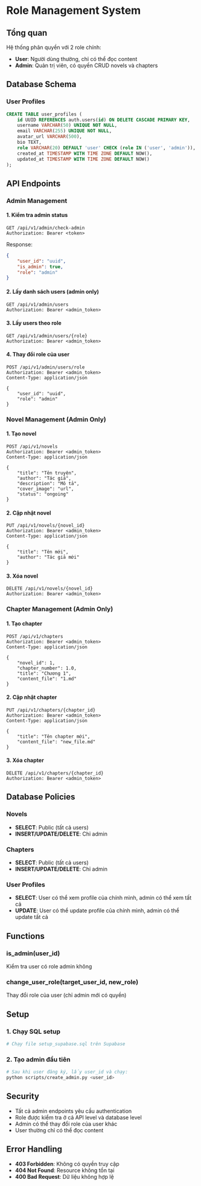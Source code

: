 # Role Management System

## Tổng quan

Hệ thống phân quyền với 2 role chính:
- **User**: Người dùng thường, chỉ có thể đọc content
- **Admin**: Quản trị viên, có quyền CRUD novels và chapters

## Database Schema

### User Profiles
```sql
CREATE TABLE user_profiles (
    id UUID REFERENCES auth.users(id) ON DELETE CASCADE PRIMARY KEY,
    username VARCHAR(50) UNIQUE NOT NULL,
    email VARCHAR(255) UNIQUE NOT NULL,
    avatar_url VARCHAR(500),
    bio TEXT,
    role VARCHAR(20) DEFAULT 'user' CHECK (role IN ('user', 'admin')),
    created_at TIMESTAMP WITH TIME ZONE DEFAULT NOW(),
    updated_at TIMESTAMP WITH TIME ZONE DEFAULT NOW()
);
```

## API Endpoints

### Admin Management

#### 1. Kiểm tra admin status
```http
GET /api/v1/admin/check-admin
Authorization: Bearer <token>
```

Response:
```json
{
    "user_id": "uuid",
    "is_admin": true,
    "role": "admin"
}
```

#### 2. Lấy danh sách users (admin only)
```http
GET /api/v1/admin/users
Authorization: Bearer <admin_token>
```

#### 3. Lấy users theo role
```http
GET /api/v1/admin/users/{role}
Authorization: Bearer <admin_token>
```

#### 4. Thay đổi role của user
```http
POST /api/v1/admin/users/role
Authorization: Bearer <admin_token>
Content-Type: application/json

{
    "user_id": "uuid",
    "role": "admin"
}
```

### Novel Management (Admin Only)

#### 1. Tạo novel
```http
POST /api/v1/novels
Authorization: Bearer <admin_token>
Content-Type: application/json

{
    "title": "Tên truyện",
    "author": "Tác giả",
    "description": "Mô tả",
    "cover_image": "url",
    "status": "ongoing"
}
```

#### 2. Cập nhật novel
```http
PUT /api/v1/novels/{novel_id}
Authorization: Bearer <admin_token>
Content-Type: application/json

{
    "title": "Tên mới",
    "author": "Tác giả mới"
}
```

#### 3. Xóa novel
```http
DELETE /api/v1/novels/{novel_id}
Authorization: Bearer <admin_token>
```

### Chapter Management (Admin Only)

#### 1. Tạo chapter
```http
POST /api/v1/chapters
Authorization: Bearer <admin_token>
Content-Type: application/json

{
    "novel_id": 1,
    "chapter_number": 1.0,
    "title": "Chương 1",
    "content_file": "1.md"
}
```

#### 2. Cập nhật chapter
```http
PUT /api/v1/chapters/{chapter_id}
Authorization: Bearer <admin_token>
Content-Type: application/json

{
    "title": "Tên chapter mới",
    "content_file": "new_file.md"
}
```

#### 3. Xóa chapter
```http
DELETE /api/v1/chapters/{chapter_id}
Authorization: Bearer <admin_token>
```

## Database Policies

### Novels
- **SELECT**: Public (tất cả users)
- **INSERT/UPDATE/DELETE**: Chỉ admin

### Chapters
- **SELECT**: Public (tất cả users)
- **INSERT/UPDATE/DELETE**: Chỉ admin

### User Profiles
- **SELECT**: User có thể xem profile của chính mình, admin có thể xem tất cả
- **UPDATE**: User có thể update profile của chính mình, admin có thể update tất cả

## Functions

### is_admin(user_id)
Kiểm tra user có role admin không

### change_user_role(target_user_id, new_role)
Thay đổi role của user (chỉ admin mới có quyền)

## Setup

### 1. Chạy SQL setup
```bash
# Chạy file setup_supabase.sql trên Supabase
```

### 2. Tạo admin đầu tiên
```bash
# Sau khi user đăng ký, lấy user_id và chạy:
python scripts/create_admin.py <user_id>
```

## Security

- Tất cả admin endpoints yêu cầu authentication
- Role được kiểm tra ở cả API level và database level
- Admin có thể thay đổi role của user khác
- User thường chỉ có thể đọc content

## Error Handling

- **403 Forbidden**: Không có quyền truy cập
- **404 Not Found**: Resource không tồn tại
- **400 Bad Request**: Dữ liệu không hợp lệ 
